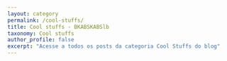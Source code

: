 ```yaml
---
layout: category
permalink: /cool-stuffs/
title: Cool stuffs - BKABSKABSlb
taxonomy: Cool stuffs
author_profile: false
excerpt: "Acesse a todos os posts da categoria Cool Stuffs do blog"
---
```


